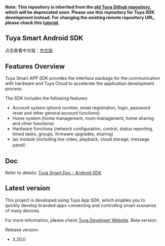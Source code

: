 #### Note: This repository is inherited from the [old Tuya Github repository](https://github.com/TuyaInc/tuyasmart_home_android_sdk), which will be deprecated soon. Please use this repository for Tuya SDK development instead. For changing the existing remote repository URL, please check this [tutorial]( https://docs.github.com/en/free-pro-team@latest/github/using-git/changing-a-remotes-url).

## Tuya Smart Android SDK

点击查看中文版：[中文版](README-zh.md)

## Features Overview

Tuya Smart APP SDK provides the interface package for the communication with hardware and Tuya Cloud to accelerate the application development process

The SDK includes the following features:

- Account system (phone number, email registration, login, password reset and other general account functions)
- Home system (home management, room management, home sharing and other functions)
- Hardware functions (network configuration, control, status reporting, timed tasks, groups, firmware upgrades, sharing)
- ipc module (including live video, playback, cloud storage, message panel）

## Doc

Refer to details: [Tuya Smart Doc - Android SDK](https://tuyainc.github.io/tuyasmart_home_android_sdk_doc/en/)

## Latest version

 This project is developed using Tuya App SDK, which enables you to quickly develop branded apps connecting and controlling smart scenarios of many devices.

For more information, please check [Tuya Developer Website](https://developer.tuya.com/en/docs/iot/app-development/sdk-development/app-sdk-instruction?id=K9kjstc7t376p).
Beta version: 


Release version: 

* 3.20.0



